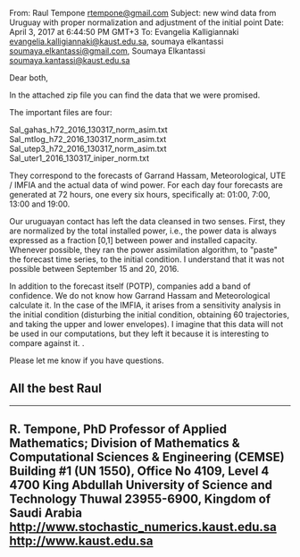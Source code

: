 From: Raul Tempone <rtempone@gmail.com>
Subject: new wind data from Uruguay with proper normalization and adjustment of the initial point
Date: April 3, 2017 at 6:44:50 PM GMT+3
To: Evangelia Kalligiannaki <evangelia.kalligiannaki@kaust.edu.sa>, soumaya elkantassi <soumaya.elkantassi@gmail.com>, Soumaya Elkantassi <soumaya.kantassi@kaust.edu.sa>

Dear both,


In the attached zip file you can find the data that we were promised.

The important files are four:

Sal_gahas_h72_2016_130317_norm_asim.txt
Sal_mtlog_h72_2016_130317_norm_asim.txt
Sal_utep3_h72_2016_130317_norm_asim.txt
Sal_uter1_2016_130317_iniper_norm.txt

They correspond to the forecasts of Garrand Hassam, Meteorological, UTE / IMFIA and the actual data of wind power. For each day four forecasts are generated at 72 hours, one every six hours, specifically at: 01:00, 7:00, 13:00 and 19:00.

Our uruguayan contact has left the data cleansed in two senses. First, they are normalized by the total installed power, i.e., the power data is always expressed as a fraction [0,1] between power and installed capacity. Whenever possible, they ran the power assimilation algorithm, to "paste" the forecast time series, to the initial condition. I understand that it was not possible between September 15 and 20, 2016.

In addition to the forecast itself (POTP), companies add a band of confidence. We do not know how Garrand Hassam and Meteorological calculate it. In the case of the IMFIA, it arises from a sensitivity analysis in the initial condition (disturbing the initial condition, obtaining 60 trajectories, and taking the upper and lower envelopes). I imagine that this data will not be used in our computations, but they left it because it is interesting to compare against it. .

Please let me know if you have questions.


All the best
Raul
-- 
------------------------------
R. Tempone, PhD
Professor of Applied Mathematics;
Division of Mathematics & Computational Sciences & Engineering (CEMSE)
Building #1 (UN 1550), Office No 4109, Level 4
4700 King Abdullah University of Science and Technology
Thuwal 23955-6900, Kingdom of Saudi Arabia
http://www.stochastic_numerics.kaust.edu.sa
http://www.kaust.edu.sa
------------------------------
